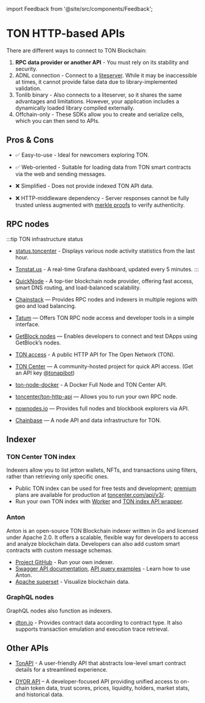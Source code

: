 import Feedback from '@site/src/components/Feedback';

# TON HTTP-based APIs

There are different ways to connect to TON Blockchain:
1. **RPC data provider or another API** - You must rely on its stability and security.
2. ADNL connection - Connect to a [liteserver](/v3/guidelines/nodes/running-nodes/liteserver-node). While it may be inaccessible at times, it cannot provide false data due to library-implemented validation.
3. Tonlib binary - Also connects to a liteserver, so it shares the same advantages and limitations. However, your application includes a dynamically loaded library compiled externally.
4. Offchain-only - These SDKs allow you to create and serialize cells, which you can then send to APIs.

## Pros & Cons

- ✅ Easy-to-use - Ideal for newcomers exploring TON.
- ✅ Web-oriented - Suitable for loading data from TON smart contracts via the web and sending messages.

- ❌ Simplified - Does not provide indexed TON API data.
- ❌ HTTP-middleware dependency - Server responses cannot be fully trusted unless augmented with [merkle proofs](/v3/documentation/data-formats/tlb/proofs) to verify authenticity.



## RPC nodes

:::tip TON infrastructure status
* [status.toncenter](https://status.toncenter.com/) - Displays various node activity statistics from the last hour.
* [Tonstat.us](https://tonstat.us/) - A real-time Grafana dashboard, updated every 5 minutes.
:::

* [QuickNode](https://www.quicknode.com/chains/ton?utm_source=ton-docs) - A top-tier blockchain node provider, offering fast access, smart DNS routing, and load-balanced scalability.
* [Chainstack](https://chainstack.com/build-better-with-ton/) — Provides RPC nodes and indexers in multiple regions with geo and load balancing.
* [Tatum](https://docs.tatum.io/reference/rpc-ton) — Offers TON RPC node access and developer tools in a simple interface.
* [GetBlock nodes](https://getblock.io/nodes/ton/) — Enables developers to connect and test DApps using GetBlock’s nodes.
* [TON access](https://www.orbs.com/ton-access/) - A public HTTP API for The Open Network (TON).
* [TON Center](https://toncenter.com/api/v2/) — A community-hosted project for quick API access. (Get an API key [@tonapibot](https://t.me/tonapibot))
* [ton-node-docker](https://github.com/fmira21/ton-node-docker) - A Docker Full Node and TON Center API.
* [toncenter/ton-http-api](https://github.com/toncenter/ton-http-api) — Allows you to run your own RPC node.
* [nownodes.io](https://nownodes.io/nodes) — Provides full nodes and blockbook explorers via API.
* [Chainbase](https://chainbase.com/chainNetwork/TON) — A node API and data infrastructure for TON.

## Indexer

### TON Center TON index

Indexers allow you to list jetton wallets, NFTs, and transactions using filters, rather than retrieving only specific ones.

- Public TON index can be used for free tests and development; [premium](https://t.me/tonapibot) plans are available for production at [toncenter.com/api/v3/](https://toncenter.com/api/v3/).
- Run your own TON index with [Worker](https://github.com/toncenter/ton-index-worker/tree/36134e7376986c5517ee65e6a1ddd54b1c76cdba) and [TON index API wrapper](https://github.com/toncenter/ton-indexer).

### Anton

Anton is an open-source TON Blockchain indexer written in Go and licensed under Apache 2.0. It offers a scalable, flexible way for developers to access and analyze blockchain data. Developers can also add custom smart contracts with custom message schemas.

* [Project GitHub](https://github.com/tonindexer/anton) - Run your own indexer.
* [Swagger API documentation](https://github.com/tonindexer/anton), [API query examples](https://github.com/tonindexer/anton/blob/main/docs/API.md) - Learn how to use Anton.
* [Apache superset](https://github.com/tonindexer/anton) - Visualize blockchain data.

### GraphQL nodes

GraphQL nodes also function as indexers.

* [dton.io](https://dton.io/graphql) - Provides contract data according to contract type. It also supports transaction emulation and execution trace retrieval.
## Other APIs

* [TonAPI](https://docs.tonconsole.com/tonapi) - A user-friendly API that abstracts low-level smart contract details for a streamlined experience.

*	[DYOR API](https://docs.dyor.io/technical-guides/introduction) – A developer-focused API providing unified access to on-chain token data, trust scores, prices, liquidity, holders, market stats, and historical data.

<Feedback />

